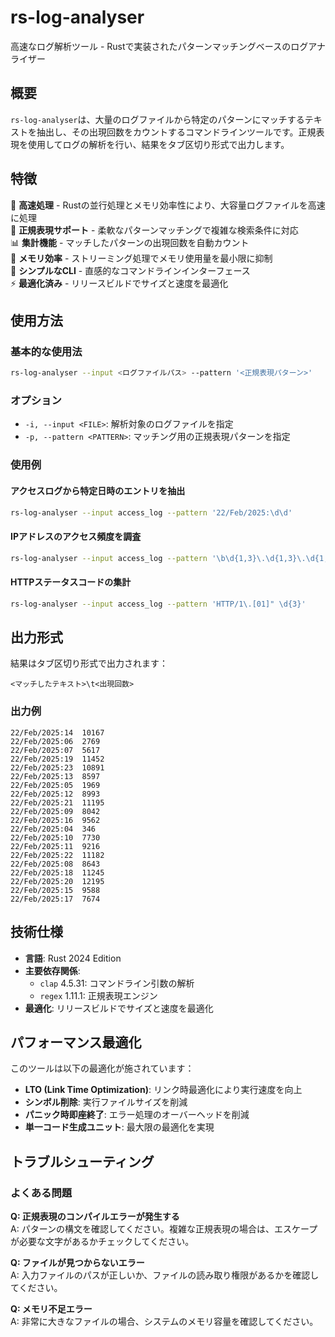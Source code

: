 # rs-log-analyser

高速なログ解析ツール - Rustで実装されたパターンマッチングベースのログアナライザー

## 概要

`rs-log-analyser`は、大量のログファイルから特定のパターンにマッチするテキストを抽出し、その出現回数をカウントするコマンドラインツールです。正規表現を使用してログの解析を行い、結果をタブ区切り形式で出力します。

## 特徴

🚀 **高速処理** - Rustの並行処理とメモリ効率性により、大容量ログファイルを高速に処理  
🎯 **正規表現サポート** - 柔軟なパターンマッチングで複雑な検索条件に対応  
📊 **集計機能** - マッチしたパターンの出現回数を自動カウント  
💾 **メモリ効率** - ストリーミング処理でメモリ使用量を最小限に抑制  
🔧 **シンプルなCLI** - 直感的なコマンドラインインターフェース  
⚡ **最適化済み** - リリースビルドでサイズと速度を最適化

## 使用方法

### 基本的な使用法

```bash
rs-log-analyser --input <ログファイルパス> --pattern '<正規表現パターン>'
```

### オプション

- `-i, --input <FILE>`: 解析対象のログファイルを指定
- `-p, --pattern <PATTERN>`: マッチング用の正規表現パターンを指定

### 使用例

#### アクセスログから特定日時のエントリを抽出

```bash
rs-log-analyser --input access_log --pattern '22/Feb/2025:\d\d'
```

#### IPアドレスのアクセス頻度を調査

```bash
rs-log-analyser --input access_log --pattern '\b\d{1,3}\.\d{1,3}\.\d{1,3}\.\d{1,3}\b'
```

#### HTTPステータスコードの集計

```bash
rs-log-analyser --input access_log --pattern 'HTTP/1\.[01]" \d{3}'
```

## 出力形式

結果はタブ区切り形式で出力されます：

```text
<マッチしたテキスト>\t<出現回数>
```

### 出力例

```text
22/Feb/2025:14	10167
22/Feb/2025:06	2769
22/Feb/2025:07	5617
22/Feb/2025:19	11452
22/Feb/2025:23	10891
22/Feb/2025:13	8597
22/Feb/2025:05	1969
22/Feb/2025:12	8993
22/Feb/2025:21	11195
22/Feb/2025:09	8042
22/Feb/2025:16	9562
22/Feb/2025:04	346
22/Feb/2025:10	7730
22/Feb/2025:11	9216
22/Feb/2025:22	11182
22/Feb/2025:08	8643
22/Feb/2025:18	11245
22/Feb/2025:20	12195
22/Feb/2025:15	9588
22/Feb/2025:17	7674
```

## 技術仕様

- **言語**: Rust 2024 Edition
- **主要依存関係**:
    - `clap` 4.5.31: コマンドライン引数の解析
    - `regex` 1.11.1: 正規表現エンジン
- **最適化**: リリースビルドでサイズと速度を最適化

## パフォーマンス最適化

このツールは以下の最適化が施されています：

- **LTO (Link Time Optimization)**: リンク時最適化により実行速度を向上
- **シンボル削除**: 実行ファイルサイズを削減
- **パニック時即座終了**: エラー処理のオーバーヘッドを削減
- **単一コード生成ユニット**: 最大限の最適化を実現

## トラブルシューティング

### よくある問題

**Q: 正規表現のコンパイルエラーが発生する**  
A: パターンの構文を確認してください。複雑な正規表現の場合は、エスケープが必要な文字があるかチェックしてください。

**Q: ファイルが見つからないエラー**  
A: 入力ファイルのパスが正しいか、ファイルの読み取り権限があるかを確認してください。

**Q: メモリ不足エラー**  
A: 非常に大きなファイルの場合、システムのメモリ容量を確認してください。